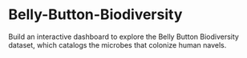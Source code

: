 # Belly-Button-Biodiversity
Build an interactive dashboard to explore the Belly Button Biodiversity dataset, which catalogs the microbes that colonize human navels.
